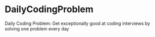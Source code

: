 # DailyCodingProblem
Daily Coding Problem: Get exceptionally good at coding interviews by solving one problem every day
